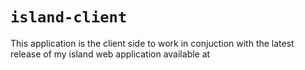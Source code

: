 # `island-client`

This application is the client side to work in conjuction with the latest release of my island web application available at
